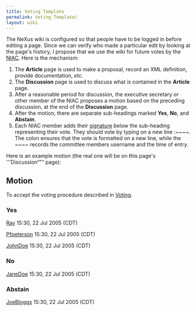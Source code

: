 ```yaml
---
title: Voting Template
permalink: Voting_Template/
layout: wiki
---
```


The NeXus wiki is configured so that people have to be logged in before
editing a page. Since we can verify who made a particular edit by
looking at the page's history, I propose that we use the wiki for future
votes by the [NIAC](NIAC "wikilink"). Here is the mechanism:

1.  The **Article** page is used to make a proposal, record an XML
    definition, provide documentation, *etc*.
2.  The **Discussion** page is used to discuss what is contained in the
    **Article** page.
3.  After a reasonable period for discussion, the executive secretary or
    other member of the NIAC proposes a motion based on the preceding
    discussion, at the end of the **Discussion** page.
4.  After the motion, there are separate sub-headings marked **Yes**,
    **No**, and **Abstain**.
5.  Each NIAC member adds their
    [signature](Help:Contents#Signatures "wikilink") below the
    sub-heading representing their vote. They should vote by typing on a
    new line :~~~~. The colon ensures that the vote is formatted on a
    new line, while the ~~~~ records the committee members username and
    the time of entry.

Here is an example motion (the real one will be on this page's
'''Discussion“"” page):

Motion
------

To accept the voting procedure described in [Voting](Voting "wikilink").

### Yes

  
[Ray](User%3ARay "wikilink") 15:30, 22 Jul 2005 (CDT)

[Pfpeterson](User%3APfpeterson "wikilink") 15:30, 22 Jul 2005 (CDT)

[JohnDoe](User%3AJohnDoe "wikilink") 15:30, 22 Jul 2005 (CDT)

### No

  
[JaneDoe](User%3AJaneDoe "wikilink") 15:30, 22 Jul 2005 (CDT)

### Abstain

  
[JoeBloggs](User%3AJoeBloggs "wikilink") 15:30, 22 Jul 2005 (CDT)
